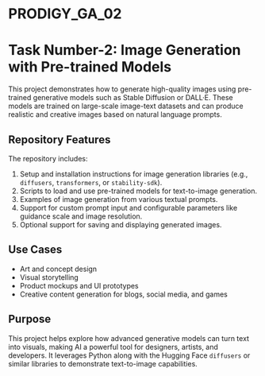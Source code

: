 
# PRODIGY_GA_02

# Task Number-2: Image Generation with Pre-trained Models

This project demonstrates how to generate high-quality images using pre-trained generative models such as Stable Diffusion or DALL·E. These models are trained on large-scale image-text datasets and can produce realistic and creative images based on natural language prompts.

## Repository Features

The repository includes:

1. Setup and installation instructions for image generation libraries (e.g., `diffusers`, `transformers`, or `stability-sdk`).
2. Scripts to load and use pre-trained models for text-to-image generation.
3. Examples of image generation from various textual prompts.
4. Support for custom prompt input and configurable parameters like guidance scale and image resolution.
5. Optional support for saving and displaying generated images.

## Use Cases

- Art and concept design  
- Visual storytelling  
- Product mockups and UI prototypes  
- Creative content generation for blogs, social media, and games

## Purpose

This project helps explore how advanced generative models can turn text into visuals, making AI a powerful tool for designers, artists, and developers. It leverages Python along with the Hugging Face `diffusers` or similar libraries to demonstrate text-to-image capabilities.
